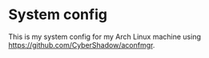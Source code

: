 # System config

This is my system config for my Arch Linux machine using https://github.com/CyberShadow/aconfmgr.